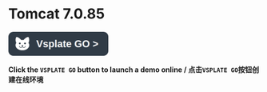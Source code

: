 # Tomcat 7.0.85

<a href="https://www.vsplate.com/?docker-compose=https://github.com/vsplate/dcenvs/tomcat/7.0.85"><img alt="VSPLATE GO" src="https://raw.githubusercontent.com/vsplate/images/master/vsgo_btn.png" width="200px"></a>

**Click the `VSPLATE GO` button to launch a demo online / 点击`VSPLATE GO`按钮创建在线环境**